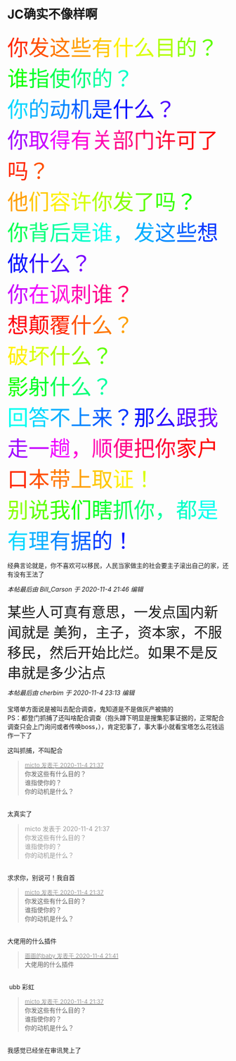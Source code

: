 # JC确实不像样啊


<font size="7"><font color="#FF2800">你</font><font color="#FF5000">发</font><font color="#FF7800">这</font><font color="#FFA000">些</font><font color="#FFC800">有</font><font color="#FFF000">什</font><font color="#D7FF00">么</font><font color="#AFFF00">目</font><font color="#87FF00">的</font><font color="#5FFF00">？</font><font color="#37FF00"><br />
</font><font color="#0FFF00">谁</font><font color="#00FF28">指</font><font color="#00FF50">使</font><font color="#00FF78">你</font><font color="#00FFA0">的</font><font color="#00FFC8">？</font><font color="#00FFF0"><br />
</font><font color="#00D7FF">你</font><font color="#00AFFF">的</font><font color="#0087FF">动</font><font color="#005FFF">机</font><font color="#0037FF">是</font><font color="#000FFF">什</font><font color="#2800FF">么</font><font color="#5000FF">？</font><font color="#7800FF"><br />
</font><font color="#A000FF">你</font><font color="#C800FF">取</font><font color="#F000FF">得</font><font color="#FF00D7">有</font><font color="#FF00AF">关</font><font color="#FF0087">部</font><font color="#FF005F">门</font><font color="#FF0037">许</font><font color="#FF000F">可</font><font color="#FF0000">了</font><font color="#FF2800">吗</font><font color="#FF5000">？</font><font color="#FF7800"><br />
</font><font color="#FFA000">他</font><font color="#FFC800">们</font><font color="#FFF000">容</font><font color="#D7FF00">许</font><font color="#AFFF00">你</font><font color="#87FF00">发</font><font color="#5FFF00">了</font><font color="#37FF00">吗</font><font color="#0FFF00">？</font><font color="#00FF28"><br />
</font><font color="#00FF50">你</font><font color="#00FF78">背</font><font color="#00FFA0">后</font><font color="#00FFC8">是</font><font color="#00FFF0">谁</font><font color="#00D7FF">，</font><font color="#00AFFF">发</font><font color="#0087FF">这</font><font color="#005FFF">些</font><font color="#0037FF">想</font><font color="#000FFF">做</font><font color="#2800FF">什</font><font color="#5000FF">么</font><font color="#7800FF">？</font><font color="#A000FF"><br />
</font><font color="#C800FF">你</font><font color="#F000FF">在</font><font color="#FF00D7">讽</font><font color="#FF00AF">刺</font><font color="#FF0087">谁</font><font color="#FF005F">？</font><font color="#FF0037"><br />
</font><font color="#FF000F">想</font><font color="#FF0000">颠</font><font color="#FF2800">覆</font><font color="#FF5000">什</font><font color="#FF7800">么</font><font color="#FFA000">？</font><font color="#FFC800"><br />
</font><font color="#FFF000">破</font><font color="#D7FF00">坏</font><font color="#AFFF00">什</font><font color="#87FF00">么</font><font color="#5FFF00">？</font><font color="#37FF00"><br />
</font><font color="#0FFF00">影</font><font color="#00FF28">射</font><font color="#00FF50">什</font><font color="#00FF78">么</font><font color="#00FFA0">？</font><font color="#00FFC8"><br />
</font><font color="#00FFF0">回</font><font color="#00D7FF">答</font><font color="#00AFFF">不</font><font color="#0087FF">上</font><font color="#005FFF">来</font><font color="#0037FF">？</font><font color="#000FFF">那</font><font color="#2800FF">么</font><font color="#5000FF">跟</font><font color="#7800FF">我</font><font color="#A000FF">走</font><font color="#C800FF">一</font><font color="#F000FF">趟</font><font color="#FF00D7">，</font><font color="#FF00AF">顺</font><font color="#FF0087">便</font><font color="#FF005F">把</font><font color="#FF0037">你</font><font color="#FF000F">家</font><font color="#FF0000">户</font><font color="#FF2800">口</font><font color="#FF5000">本</font><font color="#FF7800">带</font><font color="#FFA000">上</font><font color="#FFC800">取</font><font color="#FFF000">证</font><font color="#D7FF00">！</font><font color="#AFFF00"><br />
</font><font color="#87FF00">别</font><font color="#5FFF00">说</font><font color="#37FF00">我</font><font color="#0FFF00">们</font><font color="#00FF28">瞎</font><font color="#00FF50">抓</font><font color="#00FF78">你</font><font color="#00FFA0">，</font><font color="#00FFC8">都</font><font color="#00FFF0">是</font><font color="#00D7FF">有</font><font color="#00AFFF">理</font><font color="#0087FF">有</font><font color="#005FFF">据</font><font color="#0037FF">的</font><font color="#000FFF">！</font></font>

经典言论就是，你不喜欢可以移民，人民当家做主的社会要主子滚出自己的家，还有没有王法了

<i class="pstatus"> 本帖最后由 Bill_Carson 于 2020-11-4 21:46 编辑 </i><br />
<br />
<font size="6">某些人可真有意思，一发点国内新闻就是 美狗，主子，资本家，不服移民，然后开始比烂。如果不是反串就是多少沾点<img src="static/image/smiley/default/lol.gif" smilieid="12" border="0" alt="" /></font>

<i class="pstatus"> 本帖最后由 cherbim 于 2020-11-4 23:13 编辑 </i><br />
<br />
宝塔单方面说是被叫去配合调查，鬼知道是不是做灰产被搞的<br />
PS：都登门抓捕了还叫啥配合调查（抱头蹲下明显是搜集犯事证据的，正常配合调查只会上门询问或者传唤boss，），肯定犯事了，事大事小就看宝塔怎么花钱运作一下了

这叫抓捕，不叫配合

<div class="quote"><blockquote><font size="2"><a href="https://www.hostloc.com/forum.php?mod=redirect&amp;goto=findpost&amp;pid=9403705&amp;ptid=762513" target="_blank"><font color="#999999">micto 发表于 2020-11-4 21:37</font></a></font><br />
你发这些有什么目的？<br />
谁指使你的？<br />
你的动机是什么？</blockquote></div><br />
太真实了

<div class="quote"><blockquote><font color="#999999">micto 发表于 2020-11-4 21:37</font><br />
<font color="#999999">你发这些有什么目的？<br />
谁指使你的？<br />
你的动机是什么？<br />
</font></blockquote></div><br />
求求你，别说可！我自首

<div class="quote"><blockquote><font size="2"><a href="https://www.hostloc.com/forum.php?mod=redirect&amp;goto=findpost&amp;pid=9403705&amp;ptid=762513" target="_blank"><font color="#999999">micto 发表于 2020-11-4 21:37</font></a></font><br />
你发这些有什么目的？<br />
谁指使你的？<br />
你的动机是什么？</blockquote></div><br />
大佬用的什么插件

<div class="quote"><blockquote><font size="2"><a href="https://www.hostloc.com/forum.php?mod=redirect&amp;goto=findpost&amp;pid=9403726&amp;ptid=762513" target="_blank"><font color="#999999">画画的baby 发表于 2020-11-4 21:41</font></a></font><br />
大佬用的什么插件</blockquote></div><br />
<img src="static/image/smiley/yct/008.gif" smilieid="39" border="0" alt="" /> ubb 彩虹

<div class="quote"><blockquote><font size="2"><a href="https://www.hostloc.com/forum.php?mod=redirect&amp;goto=findpost&amp;pid=9403705&amp;ptid=762513" target="_blank"><font color="#999999">micto 发表于 2020-11-4 21:37</font></a></font><br />
你发这些有什么目的？<br />
谁指使你的？<br />
你的动机是什么？</blockquote></div><br />
我感觉已经坐在审讯凳上了
